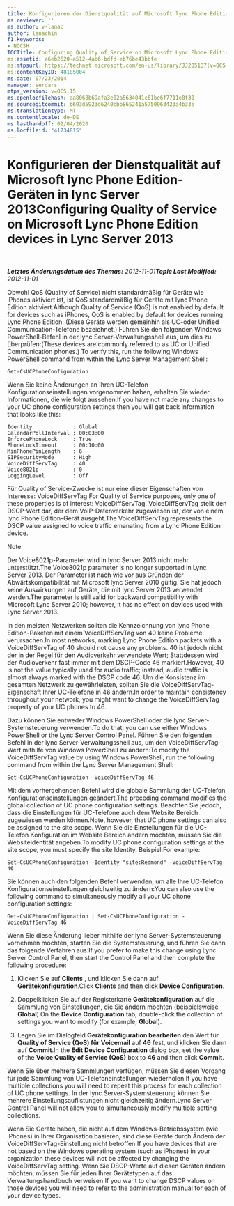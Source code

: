 ```yaml
---
title: Konfigurieren der Dienstqualität auf Microsoft lync Phone Edition-Geräten
ms.reviewer: ''
ms.author: v-lanac
author: lanachin
f1.keywords:
- NOCSH
TOCTitle: Configuring Quality of Service on Microsoft Lync Phone Edition devices
ms:assetid: a6eb2620-a512-4ab6-bdfd-eb76be43bbfe
ms:mtpsurl: https://technet.microsoft.com/en-us/library/JJ205137(v=OCS.15)
ms:contentKeyID: 48185004
ms.date: 07/23/2014
manager: serdars
mtps_version: v=OCS.15
ms.openlocfilehash: aa8068b69afa3e02a5634041c61be6f7711e8f30
ms.sourcegitcommit: b693d5923d6240cbb865241a5750963423a4b33e
ms.translationtype: MT
ms.contentlocale: de-DE
ms.lasthandoff: 02/04/2020
ms.locfileid: "41734815"
---
```

<div data-xmlns="http://www.w3.org/1999/xhtml">

<div class="topic" data-xmlns="http://www.w3.org/1999/xhtml" data-msxsl="urn:schemas-microsoft-com:xslt" data-cs="http://msdn.microsoft.com/en-us/">

<div data-asp="http://msdn2.microsoft.com/asp">

# <a name="configuring-quality-of-service-on-microsoft-lync-phone-edition-devices-in-lync-server-2013"></a><span data-ttu-id="af884-102">Konfigurieren der Dienstqualität auf Microsoft lync Phone Edition-Geräten in lync Server 2013</span><span class="sxs-lookup"><span data-stu-id="af884-102">Configuring Quality of Service on Microsoft Lync Phone Edition devices in Lync Server 2013</span></span>

</div>

<div id="mainSection">

<div id="mainBody">

<span> </span>

<span data-ttu-id="af884-103">_**Letztes Änderungsdatum des Themas:** 2012-11-01_</span><span class="sxs-lookup"><span data-stu-id="af884-103">_**Topic Last Modified:** 2012-11-01_</span></span>

<span data-ttu-id="af884-104">Obwohl QoS (Quality of Service) nicht standardmäßig für Geräte wie iPhones aktiviert ist, ist QoS standardmäßig für Geräte mit lync Phone Edition aktiviert.</span><span class="sxs-lookup"><span data-stu-id="af884-104">Although Quality of Service (QoS) is not enabled by default for devices such as iPhones, QoS is enabled by default for devices running Lync Phone Edition.</span></span> <span data-ttu-id="af884-105">(Diese Geräte werden gemeinhin als UC-oder Unified Communication-Telefone bezeichnet.) Führen Sie den folgenden Windows PowerShell-Befehl in der lync Server-Verwaltungsshell aus, um dies zu überprüfen:</span><span class="sxs-lookup"><span data-stu-id="af884-105">(These devices are commonly referred to as UC or Unified Communication phones.) To verify this, run the following Windows PowerShell command from within the Lync Server Management Shell:</span></span>

    Get-CsUCPhoneConfiguration

<span data-ttu-id="af884-106">Wenn Sie keine Änderungen an Ihren UC-Telefon Konfigurationseinstellungen vorgenommen haben, erhalten Sie wieder Informationen, die wie folgt aussehen:</span><span class="sxs-lookup"><span data-stu-id="af884-106">If you have not made any changes to your UC phone configuration settings then you will get back information that looks like this:</span></span>

    Identity             : Global
    CalendarPollInterval : 00:03:00
    EnforcePhoneLock     : True
    PhoneLockTimeout     : 00:10:00
    MinPhonePinLength    : 6
    SIPSecurityMode      : High
    VoiceDiffServTag     : 40
    Voice8021p           : 0
    LoggingLevel         : Off

<span data-ttu-id="af884-107">Für Quality of Service-Zwecke ist nur eine dieser Eigenschaften von Interesse: VoiceDiffServTag.</span><span class="sxs-lookup"><span data-stu-id="af884-107">For Quality of Service purposes, only one of these properties is of interest: VoiceDiffServTag.</span></span> <span data-ttu-id="af884-108">VoiceDiffServTag stellt den DSCP-Wert dar, der dem VoIP-Datenverkehr zugewiesen ist, der von einem lync Phone Edition-Gerät ausgeht.</span><span class="sxs-lookup"><span data-stu-id="af884-108">The VoiceDiffServTag represents the DSCP value assigned to voice traffic emanating from a Lync Phone Edition device.</span></span>

<div>


> [!NOTE]
> <span data-ttu-id="af884-109">Der Voice8021p-Parameter wird in lync Server 2013 nicht mehr unterstützt.</span><span class="sxs-lookup"><span data-stu-id="af884-109">The Voice8021p parameter is no longer supported in Lync Server 2013.</span></span> <span data-ttu-id="af884-110">Der Parameter ist nach wie vor aus Gründen der Abwärtskompatibilität mit Microsoft lync Server 2010 gültig. Sie hat jedoch keine Auswirkungen auf Geräte, die mit lync Server 2013 verwendet werden.</span><span class="sxs-lookup"><span data-stu-id="af884-110">The parameter is still valid for backward compatibility with Microsoft Lync Server 2010; however, it has no effect on devices used with Lync Server 2013.</span></span>



</div>

<span data-ttu-id="af884-111">In den meisten Netzwerken sollten die Kennzeichnung von lync Phone Edition-Paketen mit einem VoiceDiffServTag von 40 keine Probleme verursachen.</span><span class="sxs-lookup"><span data-stu-id="af884-111">In most networks, marking Lync Phone Edition packets with a VoiceDiffServTag of 40 should not cause any problems.</span></span> <span data-ttu-id="af884-112">40 ist jedoch nicht der in der Regel für den Audioverkehr verwendete Wert; Stattdessen wird der Audioverkehr fast immer mit dem DSCP-Code 46 markiert.</span><span class="sxs-lookup"><span data-stu-id="af884-112">However, 40 is not the value typically used for audio traffic; instead, audio traffic is almost always marked with the DSCP code 46.</span></span> <span data-ttu-id="af884-113">Um die Konsistenz im gesamten Netzwerk zu gewährleisten, sollten Sie die VoiceDiffServTag-Eigenschaft Ihrer UC-Telefone in 46 ändern.</span><span class="sxs-lookup"><span data-stu-id="af884-113">In order to maintain consistency throughout your network, you might want to change the VoiceDiffServTag property of your UC phones to 46.</span></span>

<span data-ttu-id="af884-114">Dazu können Sie entweder Windows PowerShell oder die lync Server-Systemsteuerung verwenden.</span><span class="sxs-lookup"><span data-stu-id="af884-114">To do that, you can use either Windows PowerShell or the Lync Server Control Panel.</span></span> <span data-ttu-id="af884-115">Führen Sie den folgenden Befehl in der lync Server-Verwaltungsshell aus, um den VoiceDiffServTag-Wert mithilfe von Windows PowerShell zu ändern:</span><span class="sxs-lookup"><span data-stu-id="af884-115">To modify the VoiceDiffServTag value by using Windows PowerShell, run the following command from within the Lync Server Management Shell:</span></span>

    Set-CsUCPhoneConfiguration -VoiceDiffServTag 46

<span data-ttu-id="af884-116">Mit dem vorhergehenden Befehl wird die globale Sammlung der UC-Telefon Konfigurationseinstellungen geändert.</span><span class="sxs-lookup"><span data-stu-id="af884-116">The preceding command modifies the global collection of UC phone configuration settings.</span></span> <span data-ttu-id="af884-117">Beachten Sie jedoch, dass die Einstellungen für UC-Telefone auch dem Website Bereich zugewiesen werden können.</span><span class="sxs-lookup"><span data-stu-id="af884-117">Note, however, that UC phone settings can also be assigned to the site scope.</span></span> <span data-ttu-id="af884-118">Wenn Sie die Einstellungen für die UC-Telefon Konfiguration im Website Bereich ändern möchten, müssen Sie die Websiteidentität angeben.</span><span class="sxs-lookup"><span data-stu-id="af884-118">To modify UC phone configuration settings at the site scope, you must specify the site Identity.</span></span> <span data-ttu-id="af884-119">Beispiel:</span><span class="sxs-lookup"><span data-stu-id="af884-119">For example:</span></span>

    Set-CsUCPhoneConfiguration -Identity "site:Redmond" -VoiceDiffServTag 46

<span data-ttu-id="af884-120">Sie können auch den folgenden Befehl verwenden, um alle Ihre UC-Telefon Konfigurationseinstellungen gleichzeitig zu ändern:</span><span class="sxs-lookup"><span data-stu-id="af884-120">You can also use the following command to simultaneously modify all your UC phone configuration settings:</span></span>

    Get-CsUCPhoneConfiguration | Set-CsUCPhoneConfiguration -VoiceDiffServTag 46

<span data-ttu-id="af884-121">Wenn Sie diese Änderung lieber mithilfe der lync Server-Systemsteuerung vornehmen möchten, starten Sie die Systemsteuerung, und führen Sie dann das folgende Verfahren aus:</span><span class="sxs-lookup"><span data-stu-id="af884-121">If you prefer to make this change using Lync Server Control Panel, then start the Control Panel and then complete the following procedure:</span></span>

1.  <span data-ttu-id="af884-122">Klicken Sie auf **Clients** , und klicken Sie dann auf **Gerätekonfiguration**.</span><span class="sxs-lookup"><span data-stu-id="af884-122">Click **Clients** and then click **Device Configuration**.</span></span>

2.  <span data-ttu-id="af884-123">Doppelklicken Sie auf der Registerkarte **Gerätekonfiguration** auf die Sammlung von Einstellungen, die Sie ändern möchten (beispielsweise **Global**).</span><span class="sxs-lookup"><span data-stu-id="af884-123">On the **Device Configuration** tab, double-click the collection of settings you want to modify (for example, **Global**).</span></span>

3.  <span data-ttu-id="af884-124">Legen Sie im Dialogfeld **Gerätekonfiguration bearbeiten** den Wert für **Quality of Service (QoS) für Voicemail** auf **46** fest, und klicken Sie dann auf **Commit**.</span><span class="sxs-lookup"><span data-stu-id="af884-124">In the **Edit Device Configuration** dialog box, set the value of the **Voice Quality of Service (QoS)** box to **46** and then click **Commit**.</span></span>

<span data-ttu-id="af884-125">Wenn Sie über mehrere Sammlungen verfügen, müssen Sie diesen Vorgang für jede Sammlung von UC-Telefoneinstellungen wiederholen.</span><span class="sxs-lookup"><span data-stu-id="af884-125">If you have multiple collections you will need to repeat this process for each collection of UC phone settings.</span></span> <span data-ttu-id="af884-126">In der lync Server-Systemsteuerung können Sie mehrere Einstellungsauflistungen nicht gleichzeitig ändern.</span><span class="sxs-lookup"><span data-stu-id="af884-126">Lync Server Control Panel will not allow you to simultaneously modify multiple setting collections.</span></span>

<span data-ttu-id="af884-127">Wenn Sie Geräte haben, die nicht auf dem Windows-Betriebssystem (wie iPhones) in Ihrer Organisation basieren, sind diese Geräte durch Ändern der VoiceDiffServTag-Einstellung nicht betroffen.</span><span class="sxs-lookup"><span data-stu-id="af884-127">If you have devices that are not based on the Windows operating system (such as iPhones) in your organization these devices will not be affected by changing the VoiceDiffServTag setting.</span></span> <span data-ttu-id="af884-128">Wenn Sie DSCP-Werte auf diesen Geräten ändern möchten, müssen Sie für jeden Ihrer Gerätetypen auf das Verwaltungshandbuch verweisen.</span><span class="sxs-lookup"><span data-stu-id="af884-128">If you want to change DSCP values on those devices you will need to refer to the administration manual for each of your device types.</span></span>

</div>

<span> </span>

</div>

</div>

</div>

